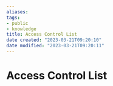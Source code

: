 ```yaml
---
aliases: 
tags:  
- public
- knowledge
title: Access Control List
date created: "2023-03-21T09:20:10"
date modified: "2023-03-21T09:20:11"
---
```


# Access Control List
